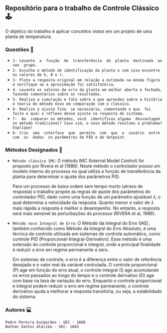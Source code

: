 ## Repositório para o trabalho de Controle Clássico 🕹️

O objetico do trabalho é aplicar conceitos vistos em um projeto de uma planta de temperatura.

### Questões 🧪
- ```1- Levante  a  função  de  transferência  da  planta  destinada  ao  seu  grupo.```
- ```2- Escolha o método de identificação da planta e com isso encontre os valores de k, Ɵ e τ.```
- ```3- Plote a resposta original em relação a estimada na mesma figura e verifique se a aproximação foi satisfatória.```
- ```4- Levante os valores de erro da planta em malhar aberta e fechada, fazendo comentários sobre os resultados.```
- ```5- Realize a simulação e fale sobre o que aprendeu sobre a história e teoria do método novo em comparação com o clássico.```
- ```6- Realize o ajuste fino  se necessário, comentando o que  foi  feito e qual o reflexo desse ajuste na resposta do sistema.```
- ```7-  Ao  comparar os métodos, você  identificou alguma  desvantagem  no método tradicional? Caso sim, o novo método resolveu o problema? Explique!```
- ```8- Crie  uma  interface  que  permita  com  que  o  usuário  entre  com  os  dados  os parâmetros do PID e do Setpoint.```

### Métodos Designados 🔎
- ```Método clássico IMC```: O método IMC (Internal Model Control) foi proposto por Rivera et al (1986). Neste método o controlador possui um modelo interno do processo no qual utiliza a função de transferência da planta para determinar o ajuste dos parâmetros PID.

  Para um processo de baixa ordem sem tempo morto (atraso de resposta) o trabalho propõe as regras de ajuste dos parâmetros do controlador PID, dado como uma função de um parâmetro ajustável 𝜆, o qual determina a velocidade da resposta. Quanto menor o valor de 𝜆 mais rápida a resposta  e  melhor o  desempenho.  No entanto, a resposta  será mais  sensível às perturbações  do processo (RIVERA et al, 1986). 
- ```Método novo Integral de Erro```: O Método da Integral do Erro (IAE), também conhecido como Método da Integral do Erro Absoluto, é uma técnica de controle utilizada em sistemas de controle automático, como controle PID (Proporcional-Integral-Derivativo). Esse método é uma extensão do controle proporcional e integral, onde a principal finalidade é reduzir o erro em regime permanente a zero.

  Em sistemas de controle, o erro é a diferença entre o valor de referência desejado e o valor real da variável controlada. O controle proporcional (P) age em função do erro atual, o controle integral (I) age acumulando os erros passados ao longo do tempo e o controle derivativo (D) age com base na taxa de variação do erro. Enquanto o controle proporcional e integral podem reduzir o erro em regime permanente, o controle derivativo ajuda a melhorar a resposta transitória, ou seja, a estabilidade do sistema.

### Autores 💻
```
Pedro Pereira Guimarães - GEC - 1666
Nathan Santos Ataliba - GEC- 1663
```


